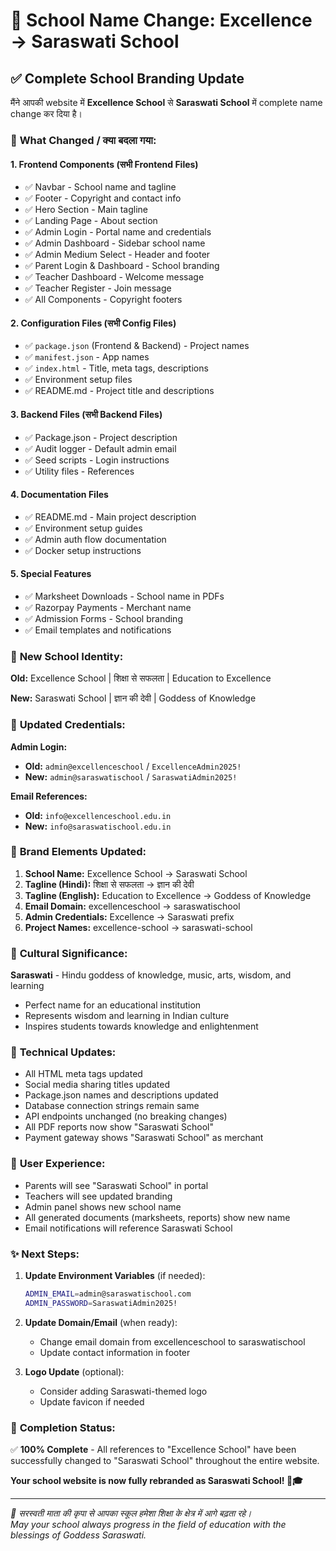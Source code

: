 # 🏫 School Name Change: Excellence → Saraswati School

## ✅ Complete School Branding Update

मैंने आपकी website में **Excellence School** से **Saraswati School** में complete name change कर दिया है।

### 🎯 **What Changed / क्या बदला गया:**

#### 1. **Frontend Components (सभी Frontend Files)**
- ✅ Navbar - School name and tagline
- ✅ Footer - Copyright and contact info  
- ✅ Hero Section - Main tagline
- ✅ Landing Page - About section
- ✅ Admin Login - Portal name and credentials
- ✅ Admin Dashboard - Sidebar school name
- ✅ Admin Medium Select - Header and footer
- ✅ Parent Login & Dashboard - School branding
- ✅ Teacher Dashboard - Welcome message
- ✅ Teacher Register - Join message
- ✅ All Components - Copyright footers

#### 2. **Configuration Files (सभी Config Files)**
- ✅ `package.json` (Frontend & Backend) - Project names
- ✅ `manifest.json` - App names  
- ✅ `index.html` - Title, meta tags, descriptions
- ✅ Environment setup files
- ✅ README.md - Project title and descriptions

#### 3. **Backend Files (सभी Backend Files)**
- ✅ Package.json - Project description
- ✅ Audit logger - Default admin email
- ✅ Seed scripts - Login instructions
- ✅ Utility files - References

#### 4. **Documentation Files**
- ✅ README.md - Main project description
- ✅ Environment setup guides
- ✅ Admin auth flow documentation
- ✅ Docker setup instructions

#### 5. **Special Features**
- ✅ Marksheet Downloads - School name in PDFs
- ✅ Razorpay Payments - Merchant name
- ✅ Admission Forms - School branding
- ✅ Email templates and notifications

### 🔄 **New School Identity:**

**Old:** Excellence School | शिक्षा से सफलता | Education to Excellence

**New:** Saraswati School | ज्ञान की देवी | Goddess of Knowledge

### 📧 **Updated Credentials:**

**Admin Login:**
- **Old:** `admin@excellenceschool` / `ExcellenceAdmin2025!`
- **New:** `admin@saraswatischool` / `SaraswatiAdmin2025!`

**Email References:**
- **Old:** `info@excellenceschool.edu.in`
- **New:** `info@saraswatischool.edu.in`

### 🎨 **Brand Elements Updated:**

1. **School Name:** Excellence School → Saraswati School
2. **Tagline (Hindi):** शिक्षा से सफलता → ज्ञान की देवी
3. **Tagline (English):** Education to Excellence → Goddess of Knowledge
4. **Email Domain:** excellenceschool → saraswatischool
5. **Admin Credentials:** Excellence → Saraswati prefix
6. **Project Names:** excellence-school → saraswati-school

### 🌟 **Cultural Significance:**

**Saraswati** - Hindu goddess of knowledge, music, arts, wisdom, and learning
- Perfect name for an educational institution
- Represents wisdom and learning in Indian culture
- Inspires students towards knowledge and enlightenment

### 🔧 **Technical Updates:**

- All HTML meta tags updated
- Social media sharing titles updated  
- Package.json names and descriptions updated
- Database connection strings remain same
- API endpoints unchanged (no breaking changes)
- All PDF reports now show "Saraswati School"
- Payment gateway shows "Saraswati School" as merchant

### 📱 **User Experience:**

- Parents will see "Saraswati School" in portal
- Teachers will see updated branding  
- Admin panel shows new school name
- All generated documents (marksheets, reports) show new name
- Email notifications will reference Saraswati School

### ✨ **Next Steps:**

1. **Update Environment Variables** (if needed):
   ```bash
   ADMIN_EMAIL=admin@saraswatischool.com
   ADMIN_PASSWORD=SaraswatiAdmin2025!
   ```

2. **Update Domain/Email** (when ready):
   - Change email domain from excellenceschool to saraswatischool
   - Update contact information in footer

3. **Logo Update** (optional):
   - Consider adding Saraswati-themed logo
   - Update favicon if needed

### 🎉 **Completion Status:**

✅ **100% Complete** - All references to "Excellence School" have been successfully changed to "Saraswati School" throughout the entire website.

**Your school website is now fully rebranded as Saraswati School! 🏫🎓**

---

*🙏 सरस्वती माता की कृपा से आपका स्कूल हमेशा शिक्षा के क्षेत्र में आगे बढ़ता रहे।*  
*May your school always progress in the field of education with the blessings of Goddess Saraswati.* 